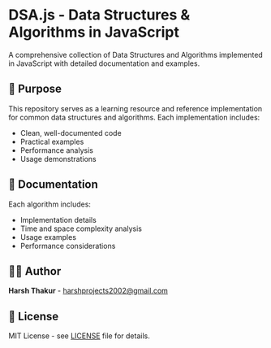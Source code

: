 # DSA.js - Data Structures & Algorithms in JavaScript

A comprehensive collection of Data Structures and Algorithms implemented in JavaScript with detailed documentation and examples.

## 🎯 Purpose

This repository serves as a learning resource and reference implementation for common data structures and algorithms. Each implementation includes:

- Clean, well-documented code
- Practical examples
- Performance analysis
- Usage demonstrations

## 📖 Documentation

Each algorithm includes:

- Implementation details
- Time and space complexity analysis
- Usage examples
- Performance considerations

## 👨‍💻 Author

**Harsh Thakur** - [harshprojects2002@gmail.com](mailto:harshprojects2002@gmail.com)

## 📝 License

MIT License - see [LICENSE](LICENSE) file for details.
